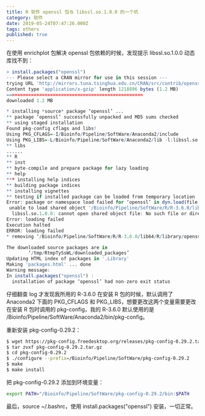 ```yaml
---
title: R 软件 openssl 包与 libssl.so.1.0.0 的一个坑
category: 软件
date: 2019-05-24T07:47:26.000Z
tags: others
published: true
---
```


在使用 enrichplot 包解决 openssl 包依赖的时候，发现提示 libssl.so.1.0.0 动态库找不到：

```r
> install.packages("openssl")
--- Please select a CRAN mirror for use in this session ---
trying URL 'http://mirrors.tuna.tsinghua.edu.cn/CRAN/src/contrib/openssl_1.3.tar.gz'
Content type 'application/x-gzip' length 1218896 bytes (1.2 MB)
==================================================
downloaded 1.2 MB

* installing *source* package ‘openssl’ ...
** package ‘openssl’ successfully unpacked and MD5 sums checked
** using staged installation
Found pkg-config cflags and libs!
Using PKG_CFLAGS=-I/Bioinfo/Pipeline/SoftWare/Anaconda2/include
Using PKG_LIBS=-L/Bioinfo/Pipeline/SoftWare/Anaconda2/lib -l:libssl.so.1.0.0 -l:libcrypto.so.1.0.0
** libs
......
** R
** inst
** byte-compile and prepare package for lazy loading
** help
*** installing help indices
** building package indices
** installing vignettes
** testing if installed package can be loaded from temporary location
Error: package or namespace load failed for ‘openssl’ in dyn.load(file, DLLpath = DLLpath, ...):
 unable to load shared object '/Bioinfo/Pipeline/SoftWare/R/R-3.6.0/lib64/R/library/00LOCK-openssl/00new/openssl/libs/openssl.so':
  libssl.so.1.0.0: cannot open shared object file: No such file or directory
Error: loading failed
Execution halted
ERROR: loading failed
* removing ‘/Bioinfo/Pipeline/SoftWare/R/R-3.6.0/lib64/R/library/openssl’

The downloaded source packages are in
        ‘/tmp/RtmpTySsWL/downloaded_packages’
Updating HTML index of packages in '.Library'
Making 'packages.html' ... done
Warning message:
In install.packages("openssl") :
  installation of package ‘openssl’ had non-zero exit status
```

仔细翻查 log 才发现我所用的 R-3.6.0 在安装 R 包的时候，默认调用了 Anaconda2 下面的 PKG_CFLAGS 和 PKG_LIBS，想要更改这两个变量需要更改在安装 R 包时调用的 pkg-config，我的 R-3.6.0 默认使用的是 /Bioinfo/Pipeline/SoftWare/Anaconda2/bin/pkg-config。

重新安装 pkg-config-0.29.2：
```bash
$ wget https://pkg-config.freedesktop.org/releases/pkg-config-0.29.2.tar.gz --no-check-certificate
$ tar zvxf pkg-config-0.29.2.tar.gz
$ cd pkg-config-0.29.2
$ ./configure --prefix=/Bioinfo/Pipeline/SoftWare/pkg-config-0.29.2
$ make
$ make install
```

把 pkg-config-0.29.2 添加到环境变量：
```bash
export PATH="/Bioinfo/Pipeline/SoftWare/pkg-config-0.29.2/bin:$PATH
```

最后，source ~/.bashrc，使用 install.packages("openssl") 安装，一切正常。
